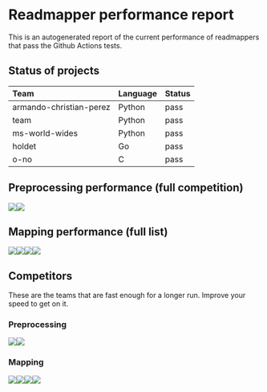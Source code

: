 # Readmapper performance report

This is an autogenerated report of the current performance of
readmappers that pass the Github Actions tests.

## Status of projects

<table>
<thead>
<tr class="header">
<th style="text-align: left;">Team</th>
<th style="text-align: left;">Language</th>
<th style="text-align: left;">Status</th>
</tr>
</thead>
<tbody>
<tr class="odd">
<td style="text-align: left;">armando-christian-perez</td>
<td style="text-align: left;">Python</td>
<td style="text-align: left;">pass</td>
</tr>
<tr class="even">
<td style="text-align: left;">team</td>
<td style="text-align: left;">Python</td>
<td style="text-align: left;">pass</td>
</tr>
<tr class="odd">
<td style="text-align: left;">ms-world-wides</td>
<td style="text-align: left;">Python</td>
<td style="text-align: left;">pass</td>
</tr>
<tr class="even">
<td style="text-align: left;">holdet</td>
<td style="text-align: left;">Go</td>
<td style="text-align: left;">pass</td>
</tr>
<tr class="odd">
<td style="text-align: left;">o-no</td>
<td style="text-align: left;">C</td>
<td style="text-align: left;">pass</td>
</tr>
</tbody>
</table>

## Preprocessing performance (full competition)

![](README_files/figure-markdown_strict/plot_short_pref-1.png)![](README_files/figure-markdown_strict/plot_short_pref-2.png)

## Mapping performance (full list)

![](README_files/figure-markdown_strict/plot_short_map-1.png)![](README_files/figure-markdown_strict/plot_short_map-2.png)![](README_files/figure-markdown_strict/plot_short_map-3.png)![](README_files/figure-markdown_strict/plot_short_map-4.png)

## Competitors

These are the teams that are fast enough for a longer run. Improve your
speed to get on it.

### Preprocessing

![](README_files/figure-markdown_strict/plot_long_pref-1.png)![](README_files/figure-markdown_strict/plot_long_pref-2.png)

### Mapping

![](README_files/figure-markdown_strict/plot_long_map-1.png)![](README_files/figure-markdown_strict/plot_long_map-2.png)![](README_files/figure-markdown_strict/plot_long_map-3.png)![](README_files/figure-markdown_strict/plot_long_map-4.png)
